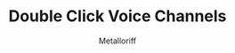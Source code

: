 ---
title: Double Click Voice Channels
author: Metalloriff
description:
  Requires you to double click voice channels to connect to them.
github: https://github.com/Metalloriff/
download: https://github.com/Metalloriff/BetterDiscordPlugins/blob/master/DoubleClickVoiceChannels.plugin.js
support: https://discord.gg/yNqzuJa
tags:
layout: product
ghcommentid: 43
---